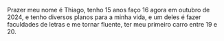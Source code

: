Prazer meu nome é Thiago, tenho 15 anos faço 16 agora em outubro de 2024, e tenho diversos planos para a minha vida, e um deles é fazer faculdades de letras e me tornar fluente, ter meu primeiro carro entre 19 e 20.
